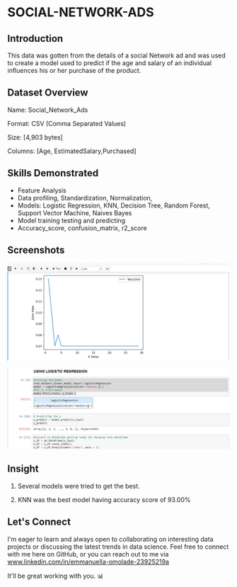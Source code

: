 # SOCIAL-NETWORK-ADS
## Introduction
This data was gotten from the details of a social Network ad and was used to create a model used to predict if the age and salary of an individual influences his or her purchase of the product.  

## Dataset Overview
Name: Social_Network_Ads

Format: CSV (Comma Separated Values)

Size: [4,903 bytes]

Columns: [Age, EstimatedSalary,Purchased] 

## Skills Demonstrated
* Feature Analysis
* Data profiling, Standardization, Normalization, 
* Models: Logistic Regression, KNN, Decision Tree, Random Forest, Support Vector Machine, Naives Bayes
* Model training testing and predicting
* Accuracy_score, confusion_matrix, r2_score

## Screenshots
![KNN](https://github.com/Ikeoluwapo/SOCIAL-NETWORK-ADS/blob/551c0d5ccb037b315a320b6b6b76f73af291a009/K-NN.png?raw=True)

![Logistic Regression](https://github.com/Ikeoluwapo/SOCIAL-NETWORK-ADS/blob/551c0d5ccb037b315a320b6b6b76f73af291a009/LOGISTIC%20REGRESSION.png?raw=True)

## Insight
1. Several models were tried to get the best.

2. KNN was the best model having accuracy score of 93.00%

## Let's Connect
I'm eager to learn and always open to collaborating on interesting data projects or discussing the latest trends in data science. Feel free to connect with me here on GitHub, or you can reach out to me via www.linkedin.com/in/emmanuella-omolade-23925219a

It'll be great working with you. 📊
